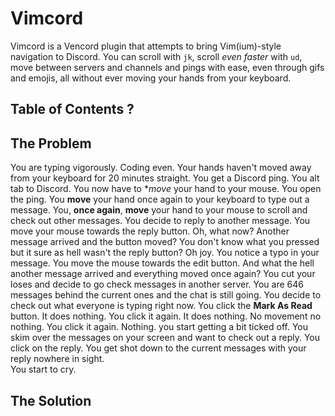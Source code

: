 # Vimcord
Vimcord is a Vencord plugin that attempts to bring Vim(ium)-style navigation to Discord. You can scroll with ```jk```, scroll *even faster* with ```ud```, move between servers and channels and pings with ease, even through gifs and emojis, all without ever moving your hands from your keyboard.

## Table of Contents ?


## The Problem
You are typing vigorously. Coding even. Your hands haven't moved away from your keyboard for 20 minutes straight. You get a Discord ping. You alt tab to Discord.
You now have to **move* your hand to your mouse. You open the ping.
You **move** your hand once again to your keyboard to type out a message.
You, **once again**, **move** your hand to your mouse to scroll and check out other messages. You decide to reply to another message.
You move your mouse towards the reply button. Oh, what now? Another message arrived and the button moved? You don't know what you pressed but it sure as hell wasn't the reply button? Oh joy.
You notice a typo in your message. You move the mouse towards the edit button. And what the hell another message arrived and everything moved once again?
You cut your loses and decide to go check messages in another server. You are 646 messages behind the current ones and the chat is still going. You decide to check out what everyone is typing right now. You click the **Mark As Read** button. It does nothing. You click it again. It does nothing. No movement no nothing. You click it again. Nothing. you start getting a bit ticked off.
You skim over the messages on your screen and want to check out a reply. You click on the reply. You get shot down to the current messages with your reply nowhere in sight. <br>
You start to cry.

## The Solution

